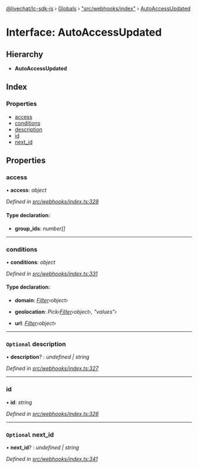 [@livechat/lc-sdk-js](../README.md) › [Globals](../globals.md) › ["src/webhooks/index"](../modules/_src_webhooks_index_.md) › [AutoAccessUpdated](_src_webhooks_index_.autoaccessupdated.md)

# Interface: AutoAccessUpdated

## Hierarchy

* **AutoAccessUpdated**

## Index

### Properties

* [access](_src_webhooks_index_.autoaccessupdated.md#access)
* [conditions](_src_webhooks_index_.autoaccessupdated.md#conditions)
* [description](_src_webhooks_index_.autoaccessupdated.md#optional-description)
* [id](_src_webhooks_index_.autoaccessupdated.md#id)
* [next_id](_src_webhooks_index_.autoaccessupdated.md#optional-next_id)

## Properties

###  access

• **access**: *object*

*Defined in [src/webhooks/index.ts:328](https://github.com/livechat/lc-sdk-js/blob/04572ce/src/webhooks/index.ts#L328)*

#### Type declaration:

* **group_ids**: *number[]*

___

###  conditions

• **conditions**: *object*

*Defined in [src/webhooks/index.ts:331](https://github.com/livechat/lc-sdk-js/blob/04572ce/src/webhooks/index.ts#L331)*

#### Type declaration:

* **domain**: *[Filter](_src_objects_index_.filter.md)‹object›*

* **geolocation**: *Pick‹[Filter](_src_objects_index_.filter.md)‹object›, "values"›*

* **url**: *[Filter](_src_objects_index_.filter.md)‹object›*

___

### `Optional` description

• **description**? : *undefined | string*

*Defined in [src/webhooks/index.ts:327](https://github.com/livechat/lc-sdk-js/blob/04572ce/src/webhooks/index.ts#L327)*

___

###  id

• **id**: *string*

*Defined in [src/webhooks/index.ts:326](https://github.com/livechat/lc-sdk-js/blob/04572ce/src/webhooks/index.ts#L326)*

___

### `Optional` next_id

• **next_id**? : *undefined | string*

*Defined in [src/webhooks/index.ts:341](https://github.com/livechat/lc-sdk-js/blob/04572ce/src/webhooks/index.ts#L341)*
